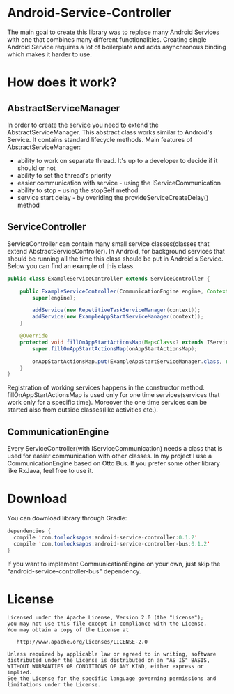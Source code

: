 # Android-Service-Controller
The main goal to create this library was to replace many Android Services with one that combines many different functionalities. Creating single Android Service requires a lot of boilerplate and adds asynchronous binding which makes it harder to use.

# How does it work?
AbstractServiceManager
------
In order to create the service you need to extend the AbstractServiceManager. This abstract class works similar to Android's Service. It contains standard lifecycle methods. Main features of AbstractServiceManager: 
- ability to work on separate thread. It's up to a developer to decide if it should or not
- ability to set the thread's priority
- easier communication with service - using the IServiceCommunication 
- ability to stop - using the stopSelf method
- service start delay - by overiding the provideServiceCreateDelay() method

ServiceController
-----
ServiceController can contain many small service classes(classes that extend AbstractServiceController). In Android, for background services that should be running all the time this class should be put in Android's Service. Below you can find an example of this class.
```Java
public class ExampleServiceController extends ServiceController {

    public ExampleServiceController(CommunicationEngine engine, Context context) {
        super(engine);

        addService(new RepetitiveTaskServiceManager(context));
        addService(new ExampleAppStartServiceManager(context));
    }

    @Override
    protected void fillOnAppStartActionsMap(Map<Class<? extends IServiceManager>, IServiceCommunication> onAppStartActionsMap) {
        super.fillOnAppStartActionsMap(onAppStartActionsMap);

        onAppStartActionsMap.put(ExampleAppStartServiceManager.class, new ExampleAppStartServiceManager.AppStartServiceCommunicator());
    }
}
```
Registration of working services happens in the constructor method. fillOnAppStartActionsMap is used only for one time services(services that work only for a specific time). Moreover the one time services can be started also from outside classes(like activities etc.). 

CommunicationEngine
-----
Every ServiceController(with IServiceCommunication) needs a class that is used for easier communication with other classes. In my project I use a CommunicationEngine based on Otto Bus. If you prefer some other library like RxJava, feel free to use it. 

# Download 
You can download library through Gradle:
```Java
dependencies {
  compile 'com.tomlocksapps:android-service-controller:0.1.2'
  compile 'com.tomlocksapps:android-service-controller-bus:0.1.2'
}
```
If you want to implement CommunicationEngine on your own, just skip the "android-service-controller-bus" dependency.

# License
    Licensed under the Apache License, Version 2.0 (the "License");
    you may not use this file except in compliance with the License.
    You may obtain a copy of the License at

       http://www.apache.org/licenses/LICENSE-2.0

    Unless required by applicable law or agreed to in writing, software
    distributed under the License is distributed on an "AS IS" BASIS,
    WITHOUT WARRANTIES OR CONDITIONS OF ANY KIND, either express or implied.
    See the License for the specific language governing permissions and
    limitations under the License.
